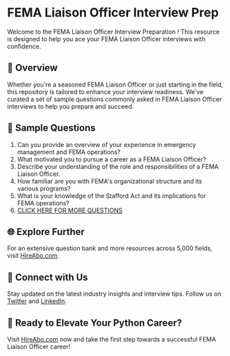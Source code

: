 # FEMA Liaison Officer Interview Prep

Welcome to the FEMA Liaison Officer Interview Preparation ! This resource is designed to help you ace your FEMA Liaison Officer interviews with confidence.

## 🚀 Overview

Whether you're a seasoned FEMA Liaison Officer or just starting in the field, this repository is tailored to enhance your interview readiness. We've curated a set of sample questions commonly asked in FEMA Liaison Officer interviews to help you prepare and succeed.

## 📝 Sample Questions

1. Can you provide an overview of your experience in emergency management and FEMA operations?
2. What motivated you to pursue a career as a FEMA Liaison Officer?
3. Describe your understanding of the role and responsibilities of a FEMA Liaison Officer.
4. How familiar are you with FEMA's organizational structure and its various programs?
5. What is your knowledge of the Stafford Act and its implications for FEMA operations?
6. [CLICK HERE FOR MORE QUESTIONS](https://hireabo.com/job/17_4_14/FEMA%20Liaison%20Officer)

## 🌐 Explore Further

For an extensive question bank and more resources across 5,000 fields, visit [HireAbo.com](https://www.hireabo.com).

## 📱 Connect with Us

Stay updated on the latest industry insights and interview tips. Follow us on [Twitter](https://twitter.com/hireabo) and [LinkedIn](https://www.linkedin.com/in/hire-abo-3609972a8/).

## 🚀 Ready to Elevate Your Python Career?

Visit [HireAbo.com](https://www.hireabo.com) now and take the first step towards a successful FEMA Liaison Officer career!